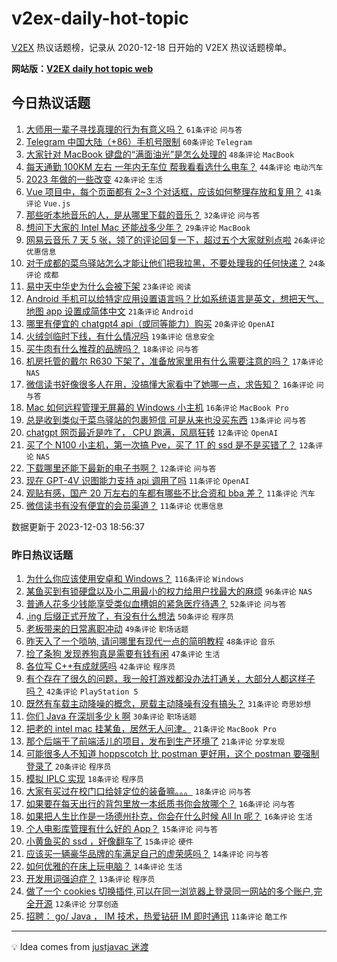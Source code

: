 # v2ex-daily-hot-topic

[V2EX](https://www.v2ex.com/) 热议话题榜，记录从 2020-12-18 日开始的 V2EX 热议话题榜单。

**网站版：[V2EX daily hot topic web](https://boojack.github.io/v2ex-daily-hot-topic-web/)**

## 今日热议话题

<!-- TODAY BEGIN -->

1. [大师用一辈子寻找真理的行为有意义吗？](https://www.v2ex.com/t/997241) `61条评论` `问与答`
1. [Telegram 中国大陆（+86）手机号限制](https://www.v2ex.com/t/997237) `60条评论` `Telegram`
1. [大家针对 MacBook 键盘的“满面油光”是怎么处理的](https://www.v2ex.com/t/997206) `48条评论` `MacBook`
1. [每天通勤 100KM 左右 一年内无车位 帮我看看选什么电车？](https://www.v2ex.com/t/997261) `44条评论` `电动汽车`
1. [2023 年做的一些改变](https://www.v2ex.com/t/997199) `42条评论` `生活`
1. [Vue 项目中，每个页面都有 2~3 个对话框，应该如何整理存放和复用？](https://www.v2ex.com/t/997210) `41条评论` `Vue.js`
1. [那些听本地音乐的人，是从哪里下载的音乐？](https://www.v2ex.com/t/997213) `32条评论` `问与答`
1. [想问下大家的 Intel Mac 还能战多少年？](https://www.v2ex.com/t/997243) `29条评论` `MacBook`
1. [网易云音乐 7 天 5 张，领了的评论回复一下，超过五个大家就别点啦](https://www.v2ex.com/t/997197) `26条评论` `优惠信息`
1. [对于成都的菜鸟驿站怎么才能让他们把我拉黑，不要处理我的任何快递？](https://www.v2ex.com/t/997258) `24条评论` `成都`
1. [易中天中华史为什么会被下架](https://www.v2ex.com/t/997216) `23条评论` `阅读`
1. [Android 手机可以给特定应用设置语言吗？比如系统语言是英文，想把天气、地图 app 设置成简体中文](https://www.v2ex.com/t/997299) `21条评论` `Android`
1. [哪里有便宜的 chatgpt4 api（或同等能力）购买](https://www.v2ex.com/t/997292) `20条评论` `OpenAI`
1. [火绒剑临时下线，有什么情况吗](https://www.v2ex.com/t/997262) `19条评论` `信息安全`
1. [买牛肉有什么推荐的品牌吗？](https://www.v2ex.com/t/997282) `18条评论` `问与答`
1. [机房托管的戴尔 R630 下架了，准备放家里用有什么需要注意的吗？](https://www.v2ex.com/t/997335) `17条评论` `NAS`
1. [微信读书好像很多人在用，没搞懂大家看中了她哪一点，求告知？](https://www.v2ex.com/t/997311) `16条评论` `问与答`
1. [Mac 如何远程管理无屏幕的 Windows 小主机](https://www.v2ex.com/t/997274) `16条评论` `MacBook Pro`
1. [总是收到类似于菜鸟驿站的包裹短信 可是从来也没买东西](https://www.v2ex.com/t/997251) `13条评论` `问与答`
1. [chatgpt 网页最近是咋了， CPU 跑满，风扇狂转](https://www.v2ex.com/t/997321) `12条评论` `OpenAI`
1. [买了个 N100 小主机，第一次搞 Pve，买了 1T 的 ssd 是不是买错了？](https://www.v2ex.com/t/997273) `12条评论` `NAS`
1. [下载哪里还能下最新的电子书啊？](https://www.v2ex.com/t/997214) `12条评论` `问与答`
1. [现在 GPT-4V 识图能力支持 api 调用了吗](https://www.v2ex.com/t/997283) `11条评论` `OpenAI`
1. [观贴有感，国产 20 万左右的车都有哪些不比合资和 bba 差？](https://www.v2ex.com/t/997280) `11条评论` `汽车`
1. [微信读书有没有便宜的会员渠道？](https://www.v2ex.com/t/997204) `11条评论` `优惠信息`

数据更新于 2023-12-03 18:56:37

<!-- TODAY END -->

### 昨日热议话题

<!-- YESTERDAY BEGIN -->

1. [为什么你应该使用安卓和 Windows？](https://www.v2ex.com/t/997060) `116条评论` `Windows`
1. [某鱼买到有锁硬盘以及小二用最小的权力给用户找最大的麻烦](https://www.v2ex.com/t/997141) `96条评论` `NAS`
1. [普通人花多少钱能享受类似血槽姐的紧急医疗待遇？](https://www.v2ex.com/t/997047) `52条评论` `问与答`
1. [.ing 后缀正式开放了，有没有什么想法](https://www.v2ex.com/t/997053) `50条评论` `程序员`
1. [老板带来的日常离职冲动](https://www.v2ex.com/t/997026) `49条评论` `职场话题`
1. [昨天入了一个唢呐, 请问哪里有现代一点的简明教程](https://www.v2ex.com/t/997032) `48条评论` `音乐`
1. [捡了条狗 发现养狗真是需要有钱有闲](https://www.v2ex.com/t/997075) `47条评论` `生活`
1. [各位写 C++有成就感吗](https://www.v2ex.com/t/997106) `42条评论` `程序员`
1. [有个存在了很久的问题，我一般打游戏都没办法打通关，大部分人都这样子吗？](https://www.v2ex.com/t/997107) `42条评论` `PlayStation 5`
1. [既然有车载主动降噪的概念，房载主动降噪有没有搞头？](https://www.v2ex.com/t/997021) `31条评论` `奇思妙想`
1. [你们 Java 在深圳多少 k 啊](https://www.v2ex.com/t/997044) `30条评论` `职场话题`
1. [把老的 intel mac 挂某鱼，居然无人问津。](https://www.v2ex.com/t/997171) `21条评论` `MacBook Pro`
1. [那个后端干了前端活儿的项目，发布到生产环境了](https://www.v2ex.com/t/997058) `21条评论` `分享发现`
1. [可能很多人不知道 hoppscotch 比 postman 更好用，这个 postman 要强制登录了](https://www.v2ex.com/t/997157) `20条评论` `程序员`
1. [模拟 IPLC 实现](https://www.v2ex.com/t/997085) `18条评论` `程序员`
1. [大家有买过在校门口给娃定位的装备嘛。。。](https://www.v2ex.com/t/997016) `18条评论` `问与答`
1. [如果要在每天出行的背包里放一本纸质书你会放哪个？](https://www.v2ex.com/t/997103) `16条评论` `问与答`
1. [如果把人生比作是一场德州扑克，你会在什么时候 All In 呢？](https://www.v2ex.com/t/997039) `16条评论` `生活`
1. [个人电影库管理有什么好的 App？](https://www.v2ex.com/t/997136) `15条评论` `问与答`
1. [小黄鱼买的 ssd ，好像翻车了](https://www.v2ex.com/t/997069) `15条评论` `硬件`
1. [应该买一辆豪华品牌的车满足自己的虚荣感吗？](https://www.v2ex.com/t/997187) `14条评论` `问与答`
1. [如何优雅的在床上玩电脑？](https://www.v2ex.com/t/997181) `14条评论` `生活`
1. [开发用词强迫症？](https://www.v2ex.com/t/997057) `13条评论` `程序员`
1. [做了一个 cookies 切换插件,可以在同一浏览器上登录同一网站的多个账户,完全开源](https://www.v2ex.com/t/997013) `12条评论` `分享创造`
1. [招聘： go/ Java ， IM 技术，热爱钻研 IM 即时通讯](https://www.v2ex.com/t/997154) `11条评论` `酷工作`

<!-- YESTERDAY END -->

---

💡 Idea comes from [justjavac 迷渡](https://github.com/justjavac/)
